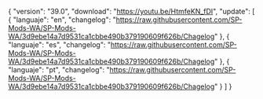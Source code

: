 { "version": "39.0",
    "download": "https://youtu.be/HtmfeKN_fDI",
     "update":
     [ { "languaje": "en",
         "changelog": "https://raw.githubusercontent.com/SP-Mods-WA/SP-Mods-WA/3d9ebe14a7d9531ca1cbbe490b379190609f626b/Chagelog" },
          { "languaje": "es",
         "changelog": "https://raw.githubusercontent.com/SP-Mods-WA/SP-Mods-WA/3d9ebe14a7d9531ca1cbbe490b379190609f626b/Chagelog" },
        { "languaje": "pt", "changelog": "https://raw.githubusercontent.com/SP-Mods-WA/SP-Mods-WA/3d9ebe14a7d9531ca1cbbe490b379190609f626b/Chagelog"
   }
   ]
 }
